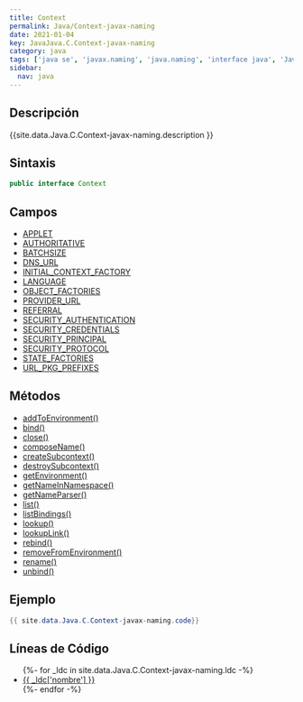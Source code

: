 ```yaml
---
title: Context
permalink: Java/Context-javax-naming
date: 2021-01-04
key: JavaJava.C.Context-javax-naming
category: java
tags: ['java se', 'javax.naming', 'java.naming', 'interface java', 'Java 1.3']
sidebar: 
  nav: java
---
```


## Descripción
{{site.data.Java.C.Context-javax-naming.description }}

## Sintaxis
~~~java
public interface Context
~~~

## Campos
* [APPLET](/Java/Context-javax-naming/APPLET)
* [AUTHORITATIVE](/Java/Context-javax-naming/AUTHORITATIVE)
* [BATCHSIZE](/Java/Context-javax-naming/BATCHSIZE)
* [DNS_URL](/Java/Context-javax-naming/DNS_URL)
* [INITIAL_CONTEXT_FACTORY](/Java/Context-javax-naming/INITIAL_CONTEXT_FACTORY)
* [LANGUAGE](/Java/Context-javax-naming/LANGUAGE)
* [OBJECT_FACTORIES](/Java/Context-javax-naming/OBJECT_FACTORIES)
* [PROVIDER_URL](/Java/Context-javax-naming/PROVIDER_URL)
* [REFERRAL](/Java/Context-javax-naming/REFERRAL)
* [SECURITY_AUTHENTICATION](/Java/Context-javax-naming/SECURITY_AUTHENTICATION)
* [SECURITY_CREDENTIALS](/Java/Context-javax-naming/SECURITY_CREDENTIALS)
* [SECURITY_PRINCIPAL](/Java/Context-javax-naming/SECURITY_PRINCIPAL)
* [SECURITY_PROTOCOL](/Java/Context-javax-naming/SECURITY_PROTOCOL)
* [STATE_FACTORIES](/Java/Context-javax-naming/STATE_FACTORIES)
* [URL_PKG_PREFIXES](/Java/Context-javax-naming/URL_PKG_PREFIXES)

## Métodos
* [addToEnvironment()](/Java/Context-javax-naming/addToEnvironment)
* [bind()](/Java/Context-javax-naming/bind)
* [close()](/Java/Context-javax-naming/close)
* [composeName()](/Java/Context-javax-naming/composeName)
* [createSubcontext()](/Java/Context-javax-naming/createSubcontext)
* [destroySubcontext()](/Java/Context-javax-naming/destroySubcontext)
* [getEnvironment()](/Java/Context-javax-naming/getEnvironment)
* [getNameInNamespace()](/Java/Context-javax-naming/getNameInNamespace)
* [getNameParser()](/Java/Context-javax-naming/getNameParser)
* [list()](/Java/Context-javax-naming/list)
* [listBindings()](/Java/Context-javax-naming/listBindings)
* [lookup()](/Java/Context-javax-naming/lookup)
* [lookupLink()](/Java/Context-javax-naming/lookupLink)
* [rebind()](/Java/Context-javax-naming/rebind)
* [removeFromEnvironment()](/Java/Context-javax-naming/removeFromEnvironment)
* [rename()](/Java/Context-javax-naming/rename)
* [unbind()](/Java/Context-javax-naming/unbind)

## Ejemplo
~~~java
{{ site.data.Java.C.Context-javax-naming.code}}
~~~

## Líneas de Código
<ul>
{%- for _ldc in site.data.Java.C.Context-javax-naming.ldc -%}
   <li>
       <a href="{{_ldc['url'] }}">{{ _ldc['nombre'] }}</a>
   </li>
{%- endfor -%}
</ul>
